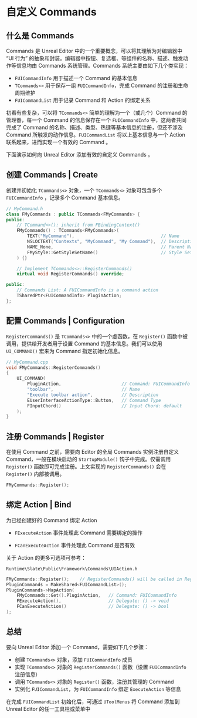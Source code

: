 # 自定义 Commands

## 什么是 Commands

Commands 是 Unreal Editor 中的一个重要概念，可以将其理解为对编辑器中 “UI 行为” 的抽象和封装。编辑器中按钮、复选框、等组件的名称、描述、触发动作等信息均由 Commands 系统管理。Commands 系统主要由如下几个类实现：

- `FUICommandInfo` 用于描述一个 Command 的基本信息
- `TCommands<>` 用于保存一组 `FUICommandInfo`，完成 Command 的注册和生命周期维护
- `FUICommandList` 用于记录 Command 和 Action 的绑定关系

初看有些复杂，可以将 `TCommands<>` 简单的理解为一个（或几个）Command 的管理器，每一个 Command 的信息保存在一个 `FUICommandInfo` 中，这两者共同完成了 Command 的名称、描述、类型、热键等基本信息的注册，但还不涉及 Command 所触发的动作信息。`FUICommandList` 将以上基本信息与一个 Action 联系起来，进而实现一个有效的 Command 。

下面演示如何向 Unreal Editor 添加有效的自定义 Commands 。

## 创建 Commands | Create

创建并初始化 `TCommands<>` 对象，一个 `TCommands<>` 对象可包含多个 `FUICommandInfo` ，记录多个 Command 基本信息。

```cpp
// MyCommand.h
class FMyCommands : public TCommands<FMyCommands> {
public:
    // TCommand<>(): inherit from FBindingContext()
	FMyCommands() : TCommands<FMyCommands>(
        TEXT("MyCommand"),                                 // Name
        NSLOCTEXT("Contexts", "MyCommand", "My Command"),  // Description
        NAME_None,                                         // Parent Name
        FMyStyle::GetStyleSetName()                        // Style Set Name
    ) {}

    // Implement TCommands<>::RegisterCommands()
	virtual void RegisterCommands() override;

public:
    // Commands List: A FUICommandInfo is a command action
	TSharedPtr<FUICommandInfo> PluginAction;
};
```

## 配置 Commands | Configuration

`RegisterCommands()` 是 `TCommands<>` 中的一个虚函数，在 `Register()` 函数中被调用，提供给开发者用于设置 Command 的基本信息。我们可以使用 `UI_COMMAND()` 宏来为 Command 指定初始化信息。

```cpp
// MyCommand.cpp
void FMyCommands::RegisterCommands()
{
	UI_COMMAND(
        PluginAction,                       // Command: FUICommandInfo
        "toolbar",                          // Name
        "Execute toolbar action",           // Description
        EUserInterfaceActionType::Button,   // Command Type
        FInputChord()                       // Input Chord: default
    );
}
```

## 注册 Commands | Register

在使用 Command 之前，需要向 Editor 的全局 Commands 实例注册自定义 Command，一般在模块启动的 `StartupModule()` 钩子中完成。仅需调用 `Register()` 函数即可完成注册。上文实现的 `RegisterCommands()` 会在 `Register()` 内部被调用。

```cpp
FMyCommands::Register();
```

## 绑定 Action | Bind

为已经创建好的 Command 绑定 Action

- `FExecuteAction` 事件处理此 Command 需要绑定的操作

- `FCanExecuteAction` 事件处理此 Command 是否有效

关于 Action 的更多可选项可参考：

`Runtime\Slate\Public\Framework\Commands\UIAction.h`

```cpp
FMyCommands::Register();    // RegisterCommands() will be called in Register()
PluginCommands = MakeShared<FUICommandList>();
PluginCommands->MapAction(
    FMyCommands::Get().PluginAction,   // Command: FUICommandInfo
    FExecuteAction(),                  // Delegate: () -> void
    FCanExecuteAction()                // Delegate: () -> bool
);
```

## 总结

要向 Unreal Editor 添加一个 Command，需要如下几个步骤：

- 创建 `TCommands<>` 对象，添加 `FUICommandInfo` 成员
- 实现 `TCommands<>` 对象的 `RegisterCommands()` 函数（设置 `FUICommandInfo` 注册信息）
- 调用 `TCommands<>` 对象的 `Register()` 函数，注册其管理的 Command
- 实例化 `FUICommandList`，为 `FUICommandInfo` 绑定 `ExecuteAction` 等信息

在完成 `FUICommandList` 初始化后，可通过 `UToolMenus` 将 Command 添加到 Unreal Editor 的任一工具栏或菜单中
